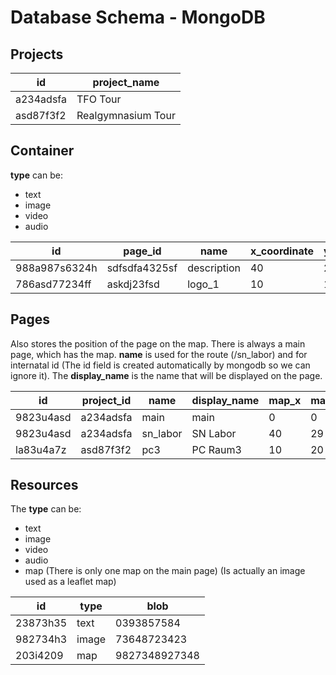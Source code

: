 # Database Schema - MongoDB

## Projects

| **id** | **project_name** | 
|--------|------------------|
| a234adsfa | TFO Tour |
| asd87f3f2 | Realgymnasium Tour |

## Container
**type** can be:
* text
* image
* video
* audio

| **id**| **page_id** | **name** | **x_coordinate** | **y_coordinate** | **width** | **height** | **type** | **resource_id** |
|---------------|---------|--------------|------------------|------------------|-----------|------------|----------|----------------|
| 988a987s6324h | sdfsdfa4325sf | description | 40 | 20 | 100 | 200 | text | 3j46j34l53l3 |
| 786asd77234ff | askdj23fsd | logo_1 | 10 | 10 | 500 | 500 | image | kjhsdfh435h4 |

## Pages
Also stores the position of the page on the map.
There is always a main page, which has the map.
**name** is used for the route (/sn_labor) and for internatal id (The id field is created automatically by mongodb so we can ignore it). The **display_name** is the name that will be displayed on the page.

| **id** | **project_id** | **name** | **display_name** | **map_x** | **map_y** |
|--------|----------------|----------|------------------|-----------|-----------|
| 9823u4asd | a234adsfa | main | main | 0 | 0 |
| 9823u4asd | a234adsfa | sn_labor | SN Labor | 40 | 29 |
| la83u4a7z | asd87f3f2 | pc3 | PC Raum3 | 10 | 20 |

## Resources
The **type** can be:
* text
* image
* video
* audio 
* map (There is only one map on the main page) (Is actually an image used as a leaflet map)

| **id** | **type** | **blob** |
|--------|----------|----------|
| 23873h35 | text | 0393857584 |
| 982734h3 | image | 73648723423 |
| 203i4209 | map | 9827348927348 |
